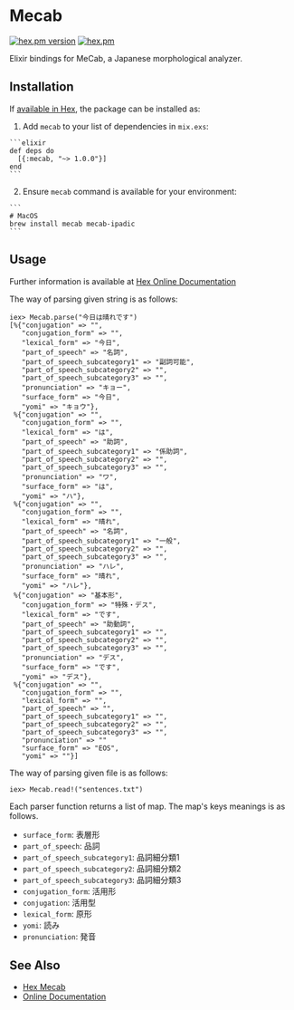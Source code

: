 # Mecab

[![hex.pm version](https://img.shields.io/hexpm/v/mecab.svg)](https://hex.pm/packages/mecab)
[![hex.pm](https://img.shields.io/hexpm/l/mecab.svg)](https://github.com/tex2e/mecab-elixir/blob/master/LICENSE)

Elixir bindings for MeCab, a Japanese morphological analyzer.


## Installation

If [available in Hex](https://hex.pm/docs/publish), the package can be installed as:

  1. Add `mecab` to your list of dependencies in `mix.exs`:

    ```elixir
    def deps do
      [{:mecab, "~> 1.0.0"}]
    end
    ```

  2. Ensure `mecab` command is available for your environment:

    ```
    # MacOS
    brew install mecab mecab-ipadic
    ```

## Usage

Further information is available at
[Hex Online Documentation](https://hexdocs.pm/mecab/Mecab.html)

The way of parsing given string is as follows:

    iex> Mecab.parse("今日は晴れです")
    [%{"conjugation" => "",
       "conjugation_form" => "",
       "lexical_form" => "今日",
       "part_of_speech" => "名詞",
       "part_of_speech_subcategory1" => "副詞可能",
       "part_of_speech_subcategory2" => "",
       "part_of_speech_subcategory3" => "",
       "pronunciation" => "キョー",
       "surface_form" => "今日",
       "yomi" => "キョウ"},
     %{"conjugation" => "",
       "conjugation_form" => "",
       "lexical_form" => "は",
       "part_of_speech" => "助詞",
       "part_of_speech_subcategory1" => "係助詞",
       "part_of_speech_subcategory2" => "",
       "part_of_speech_subcategory3" => "",
       "pronunciation" => "ワ",
       "surface_form" => "は",
       "yomi" => "ハ"},
     %{"conjugation" => "",
       "conjugation_form" => "",
       "lexical_form" => "晴れ",
       "part_of_speech" => "名詞",
       "part_of_speech_subcategory1" => "一般",
       "part_of_speech_subcategory2" => "",
       "part_of_speech_subcategory3" => "",
       "pronunciation" => "ハレ",
       "surface_form" => "晴れ",
       "yomi" => "ハレ"},
     %{"conjugation" => "基本形",
       "conjugation_form" => "特殊・デス",
       "lexical_form" => "です",
       "part_of_speech" => "助動詞",
       "part_of_speech_subcategory1" => "",
       "part_of_speech_subcategory2" => "",
       "part_of_speech_subcategory3" => "",
       "pronunciation" => "デス",
       "surface_form" => "です",
       "yomi" => "デス"},
     %{"conjugation" => "",
       "conjugation_form" => "",
       "lexical_form" => "",
       "part_of_speech" => "",
       "part_of_speech_subcategory1" => "",
       "part_of_speech_subcategory2" => "",
       "part_of_speech_subcategory3" => "",
       "pronunciation" => ""
       "surface_form" => "EOS",
       "yomi" => ""}]


The way of parsing given file is as follows:

    iex> Mecab.read!("sentences.txt")


Each parser function returns a list of map.
The map's keys meanings is as follows.

- `surface_form`: 表層形
- `part_of_speech`: 品詞
- `part_of_speech_subcategory1`: 品詞細分類1
- `part_of_speech_subcategory2`: 品詞細分類2
- `part_of_speech_subcategory3`: 品詞細分類3
- `conjugation_form`: 活用形
- `conjugation`: 活用型
- `lexical_form`: 原形
- `yomi`: 読み
- `pronunciation`: 発音


See Also
-------------

- [Hex Mecab](https://hex.pm/packages/mecab)
- [Online Documentation](https://hexdocs.pm/mecab/Mecab.html)

